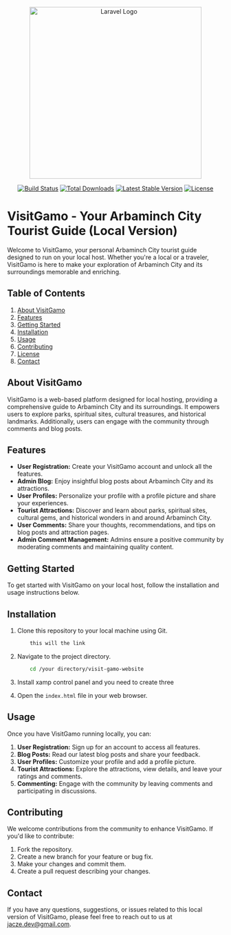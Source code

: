 <p align="center"><a href="https://laravel.com" target="_blank"><img src="https://raw.githubusercontent.com/laravel/art/master/logo-lockup/5%20SVG/2%20CMYK/1%20Full%20Color/laravel-logolockup-cmyk-red.svg" width="400" alt="Laravel Logo"></a></p>

<p align="center">
<a href="https://github.com/laravel/framework/actions"><img src="https://github.com/laravel/framework/workflows/tests/badge.svg" alt="Build Status"></a>
<a href="https://packagist.org/packages/laravel/framework"><img src="https://img.shields.io/packagist/dt/laravel/framework" alt="Total Downloads"></a>
<a href="https://packagist.org/packages/laravel/framework"><img src="https://img.shields.io/packagist/v/laravel/framework" alt="Latest Stable Version"></a>
<a href="https://packagist.org/packages/laravel/framework"><img src="https://img.shields.io/packagist/l/laravel/framework" alt="License"></a>
</p>


# VisitGamo - Your Arbaminch City Tourist Guide (Local Version)

Welcome to VisitGamo, your personal Arbaminch City tourist guide designed to run on your local host. Whether you're a local or a traveler, VisitGamo is here to make your exploration of Arbaminch City and its surroundings memorable and enriching.

## Table of Contents
1. [About VisitGamo](#about-visitgamo)
2. [Features](#features)
3. [Getting Started](#getting-started)
4. [Installation](#installation)
5. [Usage](#usage)
6. [Contributing](#contributing)
7. [License](#license)
8. [Contact](#contact)

## About VisitGamo

VisitGamo is a web-based platform designed for local hosting, providing a comprehensive guide to Arbaminch City and its surroundings. It empowers users to explore parks, spiritual sites, cultural treasures, and historical landmarks. Additionally, users can engage with the community through comments and blog posts.

## Features

- **User Registration:** Create your VisitGamo account and unlock all the features.
- **Admin Blog:** Enjoy insightful blog posts about Arbaminch City and its attractions.
- **User Profiles:** Personalize your profile with a profile picture and share your experiences.
- **Tourist Attractions:** Discover and learn about parks, spiritual sites, cultural gems, and historical wonders in and around Arbaminch City.
- **User Comments:** Share your thoughts, recommendations, and tips on blog posts and attraction pages.
- **Admin Comment Management:** Admins ensure a positive community by moderating comments and maintaining quality content.

## Getting Started

To get started with VisitGamo on your local host, follow the installation and usage instructions below.

## Installation

1. Clone this repository to your local machine using Git.
    ```bash
        this will the link 

2. Navigate to the project directory.
    ```bash
        cd /your directory/visit-gamo-website
3. Install xamp control panel and you need to create three

3. Open the `index.html` file in your web browser.

## Usage

Once you have VisitGamo running locally, you can:

1. **User Registration:** Sign up for an account to access all features.
2. **Blog Posts:** Read our latest blog posts and share your feedback.
3. **User Profiles:** Customize your profile and add a profile picture.
4. **Tourist Attractions:** Explore the attractions, view details, and leave your ratings and comments.
5. **Commenting:** Engage with the community by leaving comments and participating in discussions.

## Contributing

We welcome contributions from the community to enhance VisitGamo. If you'd like to contribute:

1. Fork the repository.
2. Create a new branch for your feature or bug fix.
3. Make your changes and commit them.
4. Create a pull request describing your changes.




## Contact

If you have any questions, suggestions, or issues related to this local version of VisitGamo, please feel free to reach out to us at jacze.dev@gmail.com.




